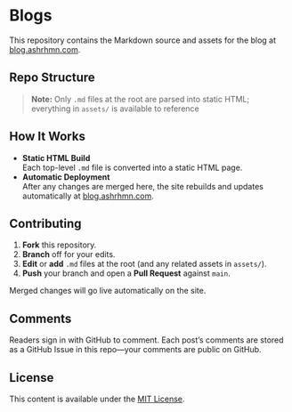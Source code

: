 # Blogs

This repository contains the Markdown source and assets for the blog at [blog.ashrhmn.com](https://blog.ashrhmn.com).

## Repo Structure

> **Note:** Only `.md` files at the root are parsed into static HTML; everything in `assets/` is available to reference

## How It Works

- **Static HTML Build**  
  Each top-level `.md` file is converted into a static HTML page.
- **Automatic Deployment**  
  After any changes are merged here, the site rebuilds and updates automatically at [blog.ashrhmn.com](https://blog.ashrhmn.com).

## Contributing

1. **Fork** this repository.
2. **Branch** off for your edits.
3. **Edit** or **add** `.md` files at the root (and any related assets in `assets/`).
4. **Push** your branch and open a **Pull Request** against `main`.

Merged changes will go live automatically on the site.

## Comments

Readers sign in with GitHub to comment. Each post’s comments are stored as a GitHub Issue in this repo—your comments are public on GitHub.

## License

This content is available under the [MIT License](LICENSE.md).
